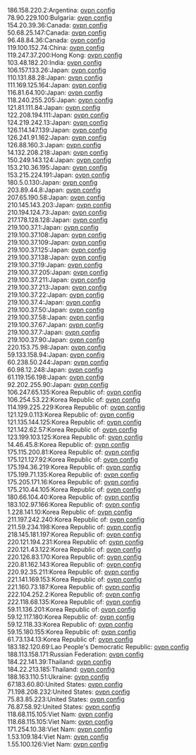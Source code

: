 186.158.220.2:Argentina: [ovpn config](vpn/186_158_220_2.ovpn)  
78.90.229.100:Bulgaria: [ovpn config](vpn/78_90_229_100.ovpn)  
154.20.39.36:Canada: [ovpn config](vpn/154_20_39_36.ovpn)  
50.68.25.147:Canada: [ovpn config](vpn/50_68_25_147.ovpn)  
96.48.84.36:Canada: [ovpn config](vpn/96_48_84_36.ovpn)  
119.100.152.74:China: [ovpn config](vpn/119_100_152_74.ovpn)  
119.247.37.200:Hong Kong: [ovpn config](vpn/119_247_37_200.ovpn)  
103.48.182.20:India: [ovpn config](vpn/103_48_182_20.ovpn)  
106.157.133.26:Japan: [ovpn config](vpn/106_157_133_26.ovpn)  
110.131.88.28:Japan: [ovpn config](vpn/110_131_88_28.ovpn)  
111.169.125.164:Japan: [ovpn config](vpn/111_169_125_164.ovpn)  
116.81.64.100:Japan: [ovpn config](vpn/116_81_64_100.ovpn)  
118.240.255.205:Japan: [ovpn config](vpn/118_240_255_205.ovpn)  
121.81.111.84:Japan: [ovpn config](vpn/121_81_111_84.ovpn)  
122.208.194.111:Japan: [ovpn config](vpn/122_208_194_111.ovpn)  
124.219.242.13:Japan: [ovpn config](vpn/124_219_242_13.ovpn)  
126.114.147.139:Japan: [ovpn config](vpn/126_114_147_139.ovpn)  
126.241.91.162:Japan: [ovpn config](vpn/126_241_91_162.ovpn)  
126.88.160.3:Japan: [ovpn config](vpn/126_88_160_3.ovpn)  
14.132.208.218:Japan: [ovpn config](vpn/14_132_208_218.ovpn)  
150.249.143.124:Japan: [ovpn config](vpn/150_249_143_124.ovpn)  
153.210.36.195:Japan: [ovpn config](vpn/153_210_36_195.ovpn)  
153.215.224.191:Japan: [ovpn config](vpn/153_215_224_191.ovpn)  
180.5.0.130:Japan: [ovpn config](vpn/180_5_0_130.ovpn)  
203.89.44.8:Japan: [ovpn config](vpn/203_89_44_8.ovpn)  
207.65.190.58:Japan: [ovpn config](vpn/207_65_190_58.ovpn)  
210.145.143.203:Japan: [ovpn config](vpn/210_145_143_203.ovpn)  
210.194.124.73:Japan: [ovpn config](vpn/210_194_124_73.ovpn)  
217.178.128.128:Japan: [ovpn config](vpn/217_178_128_128.ovpn)  
219.100.37.1:Japan: [ovpn config](vpn/219_100_37_1.ovpn)  
219.100.37.108:Japan: [ovpn config](vpn/219_100_37_108.ovpn)  
219.100.37.109:Japan: [ovpn config](vpn/219_100_37_109.ovpn)  
219.100.37.125:Japan: [ovpn config](vpn/219_100_37_125.ovpn)  
219.100.37.138:Japan: [ovpn config](vpn/219_100_37_138.ovpn)  
219.100.37.19:Japan: [ovpn config](vpn/219_100_37_19.ovpn)  
219.100.37.205:Japan: [ovpn config](vpn/219_100_37_205.ovpn)  
219.100.37.211:Japan: [ovpn config](vpn/219_100_37_211.ovpn)  
219.100.37.213:Japan: [ovpn config](vpn/219_100_37_213.ovpn)  
219.100.37.22:Japan: [ovpn config](vpn/219_100_37_22.ovpn)  
219.100.37.4:Japan: [ovpn config](vpn/219_100_37_4.ovpn)  
219.100.37.50:Japan: [ovpn config](vpn/219_100_37_50.ovpn)  
219.100.37.58:Japan: [ovpn config](vpn/219_100_37_58.ovpn)  
219.100.37.67:Japan: [ovpn config](vpn/219_100_37_67.ovpn)  
219.100.37.7:Japan: [ovpn config](vpn/219_100_37_7.ovpn)  
219.100.37.90:Japan: [ovpn config](vpn/219_100_37_90.ovpn)  
220.153.75.98:Japan: [ovpn config](vpn/220_153_75_98.ovpn)  
59.133.158.94:Japan: [ovpn config](vpn/59_133_158_94.ovpn)  
60.238.50.244:Japan: [ovpn config](vpn/60_238_50_244.ovpn)  
60.98.12.248:Japan: [ovpn config](vpn/60_98_12_248.ovpn)  
61.119.156.198:Japan: [ovpn config](vpn/61_119_156_198.ovpn)  
92.202.255.90:Japan: [ovpn config](vpn/92_202_255_90.ovpn)  
106.247.65.135:Korea Republic of: [ovpn config](vpn/106_247_65_135.ovpn)  
106.254.53.22:Korea Republic of: [ovpn config](vpn/106_254_53_22.ovpn)  
114.199.225.229:Korea Republic of: [ovpn config](vpn/114_199_225_229.ovpn)  
121.129.0.113:Korea Republic of: [ovpn config](vpn/121_129_0_113.ovpn)  
121.135.144.125:Korea Republic of: [ovpn config](vpn/121_135_144_125.ovpn)  
121.142.62.57:Korea Republic of: [ovpn config](vpn/121_142_62_57.ovpn)  
123.199.103.125:Korea Republic of: [ovpn config](vpn/123_199_103_125.ovpn)  
14.46.45.8:Korea Republic of: [ovpn config](vpn/14_46_45_8.ovpn)  
175.115.200.81:Korea Republic of: [ovpn config](vpn/175_115_200_81.ovpn)  
175.121.127.92:Korea Republic of: [ovpn config](vpn/175_121_127_92.ovpn)  
175.194.36.219:Korea Republic of: [ovpn config](vpn/175_194_36_219.ovpn)  
175.199.71.135:Korea Republic of: [ovpn config](vpn/175_199_71_135.ovpn)  
175.205.171.16:Korea Republic of: [ovpn config](vpn/175_205_171_16.ovpn)  
175.210.44.105:Korea Republic of: [ovpn config](vpn/175_210_44_105.ovpn)  
180.66.104.40:Korea Republic of: [ovpn config](vpn/180_66_104_40.ovpn)  
183.102.97.166:Korea Republic of: [ovpn config](vpn/183_102_97_166.ovpn)  
1.228.141.10:Korea Republic of: [ovpn config](vpn/1_228_141_10.ovpn)  
211.197.242.240:Korea Republic of: [ovpn config](vpn/211_197_242_240.ovpn)  
211.59.234.198:Korea Republic of: [ovpn config](vpn/211_59_234_198.ovpn)  
218.145.181.197:Korea Republic of: [ovpn config](vpn/218_145_181_197.ovpn)  
220.121.194.231:Korea Republic of: [ovpn config](vpn/220_121_194_231.ovpn)  
220.121.43.122:Korea Republic of: [ovpn config](vpn/220_121_43_122.ovpn)  
220.126.83.170:Korea Republic of: [ovpn config](vpn/220_126_83_170.ovpn)  
220.81.162.143:Korea Republic of: [ovpn config](vpn/220_81_162_143.ovpn)  
220.92.35.211:Korea Republic of: [ovpn config](vpn/220_92_35_211.ovpn)  
221.141.169.153:Korea Republic of: [ovpn config](vpn/221_141_169_153.ovpn)  
221.160.73.187:Korea Republic of: [ovpn config](vpn/221_160_73_187.ovpn)  
222.104.252.2:Korea Republic of: [ovpn config](vpn/222_104_252_2.ovpn)  
222.118.68.135:Korea Republic of: [ovpn config](vpn/222_118_68_135.ovpn)  
59.11.136.201:Korea Republic of: [ovpn config](vpn/59_11_136_201.ovpn)  
59.12.117.180:Korea Republic of: [ovpn config](vpn/59_12_117_180.ovpn)  
59.12.118.33:Korea Republic of: [ovpn config](vpn/59_12_118_33.ovpn)  
59.15.180.155:Korea Republic of: [ovpn config](vpn/59_15_180_155.ovpn)  
61.73.134.13:Korea Republic of: [ovpn config](vpn/61_73_134_13.ovpn)  
183.182.120.69:Lao People's Democratic Republic: [ovpn config](vpn/183_182_120_69.ovpn)  
188.113.158.171:Russian Federation: [ovpn config](vpn/188_113_158_171.ovpn)  
184.22.141.39:Thailand: [ovpn config](vpn/184_22_141_39.ovpn)  
184.22.213.185:Thailand: [ovpn config](vpn/184_22_213_185.ovpn)  
188.163.110.51:Ukraine: [ovpn config](vpn/188_163_110_51.ovpn)  
67.183.60.80:United States: [ovpn config](vpn/67_183_60_80.ovpn)  
71.198.208.232:United States: [ovpn config](vpn/71_198_208_232.ovpn)  
75.83.85.223:United States: [ovpn config](vpn/75_83_85_223.ovpn)  
76.87.58.92:United States: [ovpn config](vpn/76_87_58_92.ovpn)  
118.68.115.105:Viet Nam: [ovpn config](vpn/118_68_115_105.ovpn)  
118.68.115.105:Viet Nam: [ovpn config](vpn/118_68_115_105.ovpn)  
171.254.10.38:Viet Nam: [ovpn config](vpn/171_254_10_38.ovpn)  
1.53.109.184:Viet Nam: [ovpn config](vpn/1_53_109_184.ovpn)  
1.55.100.126:Viet Nam: [ovpn config](vpn/1_55_100_126.ovpn)  
